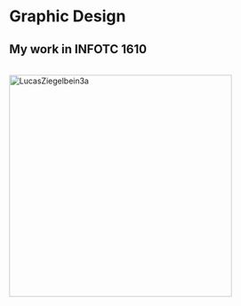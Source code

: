 <!DOCTYPE html>
<html>
<head>
</head>
<body>

<h1>Graphic Design</h1>
 <h2>My work in INFOTC 1610</h2>

 <p><br><img src="https://user-images.githubusercontent.com/93022762/138541773-bca9cbb9-a37b-4cfa-973e-e8124ab05a8c.png" alt="LucasZiegelbein3a"
         width= "400" height "400"></p>

</body>
</html>
